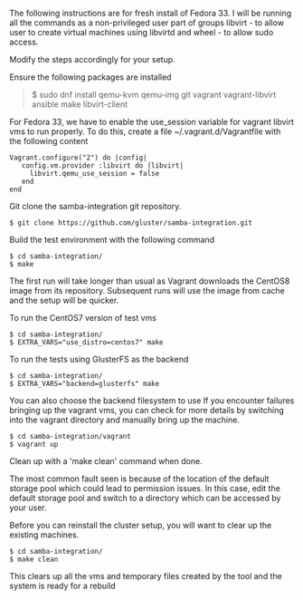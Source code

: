 The following instructions are for fresh install of Fedora 33.
I will be running all the commands as a non-privileged user part of groups
libvirt - to allow user to create virtual machines using libvirtd
and wheel -  to allow sudo access.

Modify the steps accordingly for your setup.

Ensure the following packages are installed
> $ sudo dnf install qemu-kvm qemu-img git vagrant vagrant-libvirt ansible make libvirt-client

For Fedora 33, we have to enable the use_session variable for vagrant libvirt vms to run properly. To do this, create a file ~/.vagrant.d/Vagrantfile with the following content
```
Vagrant.configure("2") do |config|
   config.vm.provider :libvirt do |libvirt|
     libvirt.qemu_use_session = false
   end
end
```

Git clone the samba-integration git repository.
```
$ git clone https://github.com/gluster/samba-integration.git
```

Build the test environment with the following command
```
$ cd samba-integration/
$ make
```

The first run will take longer than usual as Vagrant downloads the CentOS8 image from its repository. Subsequent runs will use the image from cache and the setup will be quicker.

To run the CentOS7 version of test vms
```
$ cd samba-integration/
$ EXTRA_VARS="use_distro=centos7" make
```

To run the tests using GlusterFS as the backend
```
$ cd samba-integration/
$ EXTRA_VARS="backend=glusterfs" make
```

You can also choose the backend filesystem to use
If you encounter failures bringing up the vagrant vms, you can check for more details by switching into the vagrant directory and manually bring up the machine.
```
$ cd samba-integration/vagrant
$ vagrant up
```
Clean up with a 'make clean' command when done.

The most common fault seen is because of the location of the default storage pool which could lead to permission issues. In this case, edit the default storage pool and switch to a directory which can be accessed by your user.

Before you can reinstall the cluster setup, you will want to clear up the existing machines.
```
$ cd samba-integration/
$ make clean
```
This clears up all the vms and temporary files created by the tool and the system is ready for a rebuild
